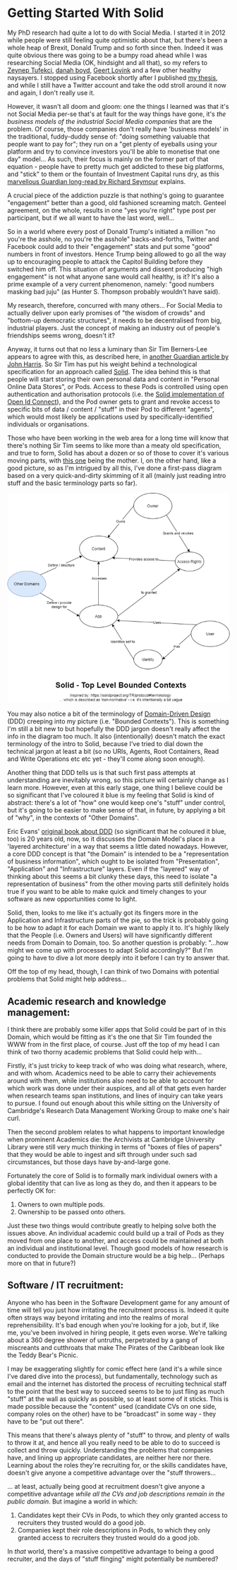 # Getting Started With Solid

My PhD research had quite a lot to do with Social Media. I started it in 2012 while people were still feeling quite optimistic about that, but there's been a whole heap of Brexit, Donald Trump and so forth since then. Indeed it was quite obvious there was going to be a bumpy road ahead while I was researching Social Media (OK, hindsight and all that), so my refers to [Zeynep Tufekci](https://zeynep.me/), [danah boyd](https://www.danah.org/), [Geert Lovink](https://networkcultures.org/geert/biography/) and a few other healthy naysayers. I stopped using Facebook shortly after I published [my thesis](https://repository.lboro.ac.uk/articles/thesis/Does_the_way_museum_staff_define_inspiration_help_them_work_with_information_from_visitors_Social_Media_/9496598), and while I still have a Twitter account and take the odd stroll around it now and again, I don't really use it.

However, it wasn't all doom and gloom: one the things I learned was that it's not Social Media per-se that's at fault for the way things have gone, it's *the business models of the industrial Social Media companies* that are the problem. Of course, those companies don't really have 'business models' in the traditional, fuddy-duddy sense of: "doing something valuable that people want to pay for"; they run on a "get plenty of eyeballs using your platform and try to convince investors you'll be able to monetise that one day" model... As such, their focus is mainly on the former part of that equation - people have to pretty much get addicted to these big platforms, and "stick" to them or the fountain of Investment Capital runs dry, as this [marvellous Guardian long-read by Richard Seymour](https://www.theguardian.com/technology/2019/aug/23/social-media-addiction-gambling) explains. 

A crucial piece of the addiction puzzle is that nothing's going to guarantee "engagement" better than a good, old fashioned screaming match. Genteel agreement, on the whole, results in one "yes you're right" type post per participant, but if we all want to have the last word, well... 

So in a world where every post of Donald Trump's initiated a million "no you're the asshole, no you're the asshole" backs-and-forths, Twitter and Facebook could add to their "engagement" stats and put some "good" numbers in front of investors. Hence Trump being allowed to go all the way up to encouraging people to attack the Capitol Building before they switched him off. This situation of arguments and dissent producing "high engagement" is not what anyone sane would call healthy, is it? It's also a prime example of a very current phenomenon, namely: "good numbers masking bad juju" (as Hunter S. Thompson probably wouldn't have said).

My research, therefore, concurred with many others... For Social Media to actually deliver upon early promises of "the wisdom of crowds" and "bottom-up democratic structures", it needs to be decentralised from big, industrial players. Just the concept of making an industry out of people's friendships seems wrong, doesn't it? 

Anyway, it turns out that no less a luminary than Sir Tim Berners-Lee appears to agree with this, as described here, in [another Guardian article by John Harris](https://www.theguardian.com/lifeandstyle/2021/mar/15/tim-berners-lee-we-need-social-networks-where-bad-things-happen-less). So Sir Tim has put his weight behind a technological specification for an approach called [Solid](https://solidproject.org/). The idea behind this is that people will start storing their own personal data and content in "Personal Online Data Stores", or Pods. Access to these Pods is controlled using open authentication and authorisation protocols (i.e. the [Solid implementation of Open Id Connect](https://solid.github.io/solid-oidc/)), and the Pod owner gets to grant and revoke access to specific bits of data / content / "stuff" in their Pod to different "agents", which would most likely be applications used by specifically-identified individuals or organisations.

Those who have been working in the web area for a long time will know that there's nothing Sir Tim seems to like more than a meaty old specification, and true to form, Solid has about a dozen or so of those to cover it's various moving parts, with [this one](https://solidproject.org/TR/protocol) being the mother. I, on the other hand, like a good picture, so as I'm intrigued by all this, I've done a first-pass diagram based on a very quick-and-dirty skimming of it all (mainly just reading intro stuff and the basic terminology parts so far). 



![Solid - Top-Level Bounded Contexts](images/SolidPodContexts.png)



You may also notice a bit of the terminology of [Domain-Driven Design](https://en.wikipedia.org/wiki/Domain-driven_design) (DDD) creeping into my picture (i.e. "Bounded Contexts"). This is something I'm still a bit new to but hopefully the DDD jargon doesn't really affect the info in the diagram too much. It also (intentionally) doesn't match the exact terminology of the intro to Solid, because I've tried to dial down the technical jargon at least a bit (so no URIs, Agents, Root Containers, Read and Write Operations etc etc yet - they'll come along soon enough). 

Another thing that DDD tells us is that such first pass attempts at understanding are inevitably wrong, so this picture will certainly change as I learn more. However, even at this early stage, one thing I believe could be so significant that I've coloured it blue is my feeling that Solid is kind of abstract: there's a lot of "how" one would keep one's "stuff" under control, but it's going to be easier to make sense of that, in future, by applying a bit of "why", in the contexts of "Other Domains". 

Eric Evans' [original book about DDD](https://www.abebooks.co.uk/book-search/isbn/0321125215/?cm_mmc=ggl-_-UK_ETA_DSA-_-naa-_-naa&gclid=Cj0KCQiA15yNBhDTARIsAGnwe0Un_0rHUV-jIFMqSB1SUQ4gcyDnN3AoWXnfyR9IrsRbGdQ5hJp32NkaAjEnEALw_wcB) (so significant that he coloured it blue, too) is 20 years old, now, so it discusses the Domain Model's place in a 'layered architecture' in a way that seems a little dated nowadays. However, a core DDD concept is that "the Domain" is intended to be a "representation of business information", which ought to be isolated from "Presentation", "Application" and "Infrastructure" layers. Even if the "layered" way of thinking about this seems a bit clunky these days, this need to isolate "a representation of business" from the other moving parts still definitely holds true if you want to be able to make quick and timely changes to your software as new opportunities come to light.

Solid, then, looks to me like it's actually got its fingers more in the Application and Infrastructure parts of the pie, so the trick is probably going to be how to adapt it for each Domain we want to apply it to. It's highly likely that the People (i.e. Owners and Users) will have significantly different needs from Domain to Domain, too. So another question is probably:  "...how might we come up with processes to adapt Solid accordingly?" But I'm going to have to dive a lot more deeply into it before I can try to answer that.

Off the top of my head, though, I can think of two Domains with potential problems that Solid might help address...



## Academic research and knowledge management: 

I think there are probably some killer apps that Solid could be part of in this Domain, which would be fitting as it's the one that Sir Tim founded the WWW from in the first place, of course. Just off the top of my head I can think of two thorny academic problems that Solid could help with... 

Firstly, it's just tricky to keep track of who was doing what research, where, and with whom. Academics need to be able to carry their achievements around with them, while institutions also need to be able to account for which work was done under their auspices, and all of that gets even harder when research teams span institutions, and lines of inquiry can take years to pursue. I found out enough about this while sitting on the University of Cambridge's Research Data Management Working Group to make one's hair curl. 

Then the second problem relates to what happens to important knowledge when prominent Academics die: the Archivists at Cambridge University Library were still very much thinking in terms of "boxes of files of papers" that they would be able to ingest and sift through under such sad circumstances, but those days have by-and-large gone. 

Fortunately the core of Solid is to formally mark individual owners with a global identity that can live as long as they do, and then it appears to be perfectly OK for:

1. Owners to own multiple pods.
2. Ownership to be passed onto others.

Just these two things would contribute greatly to helping solve both the issues above. An individual academic could build up a trail of Pods as they moved from one place to another, and access could be maintained at both an individual and institutional level. Though good models of how research is conducted to provide the Domain structure would be a big help... (Perhaps more on that in future?)

## Software / IT recruitment:

Anyone who has been in the Software Development game for any amount of time will tell you just how irritating the recruitment process is. Indeed it quite often strays way beyond irritating and into the realms of moral reprehensibility. It's bad enough when you're looking for a job, but if, like me, you've been involved in hiring people, it gets even worse. We're talking about a 360 degree shower of untruths, perpetrated by a gang of miscreants and cutthroats that make The Pirates of the Caribbean look like the Teddy Bear's Picnic. 

I may be exaggerating slightly for comic effect here (and it's a while since I've dared dive into the process), but fundamentally, technology such as email and the internet has distorted the process of recruiting technical staff to the point that the best way to succeed seems to be to just fling as much "stuff" at the wall as quickly as possible, so at least some of it sticks. This is made possible because the "content" used (candidate CVs on one side, company roles on the other) have to be "broadcast" in some way - they have to be "put out there". 

This means that there's always plenty of "stuff" to throw, and plenty of walls to throw it at, and hence all you really need to be able to do to succeed is collect and throw quickly. Understanding the problems that companies have, and lining up appropriate candidates, are neither here nor there. Learning about the roles they're recruiting for, or the skills candidates have, doesn't give anyone a competitive advantage over the "stuff throwers...

... at least, actually being good at recruitment doesn't give anyone a competitive advantage *while all the CVs and job descriptions remain in the public domain*. But imagine a world in which:

1. Candidates kept their CVs in Pods, to which they only granted access to recruiters they trusted would do a good job.
2. Companies kept their role descriptions in Pods, to which they only granted access to recruiters they trusted would do a good job. 

In *that* world, there's a massive competitive advantage to being a good recruiter, and the days of "stuff flinging" might potentially be numbered? 
